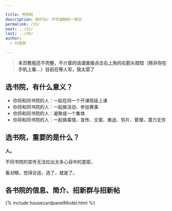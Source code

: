 ```yaml
---

title: 书院制
description: BDFZer 不可或缺的一部分
permalink: /21/
next: ../22/
last: ../20/
author:
  - 刘语辰

---
```



> **本页教程还不完整，不介意的话请直接点击右上角的右箭头按钮（除非你在手机上看...）目前在等人写，我太菜了**


## 选书院，有什么意义？

- 你将和同书院的人：一起在同一个开课班级上课
- 你将和同书院的人：一起做活动、参加赛事
- 你将和同书院的人：凝聚成一个集体
- 你将和同书院的人：一起搞事情，宣传、文案、推送、剪片、管理，潜力无穷

## 选书院，重要的是什么？

**人。**

不同书院的宣传无法拉出太多心目中的差距，

看对眼，觉得合适，选了，就是了。

## 各书院的信息、简介、招新群与招新帖

<!-- 这里写了一个简单的卡片系统，模板写好了，请前往 https://pkuschool.github.io/intro/05/ 查看效果-->

{% include housecardpanelModel.html %}
